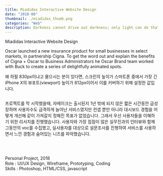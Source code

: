 ```yaml
---
title: Miadidas Interactive Website Design
date: "2018-08"
thumbnail: ./miadidas_thumb.png
categories: "Web"
description: Darkness cannot drive out darkness; only light can do that. Hate cannot drive out hate; only love can do that.
---
```



<div><div class="intro">
    <div class="title">Miadidas Interactive Website Design</div>
    <div>
        <p class="en">Oscar launched a new insurance product for small businesses in select markets, in partnership Cigna. To get the word out and explain the benefits of Cigna + Oscar to Business Administrators he Oscar Brand team worked with Buck to create a series of delightfully animated spots.</p>
        <p class="ko">왜 하필 830px이냐고 물으시는 분이 있다면, 스크린의 높이가 스마트폰 중에서 가장 긴 iPhone X의 뷰포트(viewport) 높이가 812px이어서 이를 커버하기 위해 설정한 값입니다.</p>
    </div>
</div></div><!-- // section intro -->

<div class="project-img">
    <img alt="" src="https://drive.google.com/uc?id=1-0KFpoL51fK_UBp96IQSe5XuAMdS_uyn">
</div> <!-- // section 1-grid contents -->

<div class="context middle">
    <div></div>
    <div>
         <p>프로젝트를 막 시작했을때, 자메이크는 출시된지 1년 밖에 되지 않은 짧은 시간동안 급성장하며 사용자수도 급격하게 늘어난 서비스였지만 컨셉 뿐만 아니라 대시보드 경험을 어떻게 개선해 같이 가져갈지 정해진 목표가 없었습니다. 그래서 우선 사용자들을 이해하기 위한 리서치를 진행했습니다. 사용자와 가장 접점이 많은 실무진과의 인터뷰와 함께 그동안의 voc를 수집했고, 실사용자를 대상으로 설문조사를 진행하여 서비스를 사용하면서 느낀 경험과 숨어있는 니즈를 파악했습니다.</p>
    </div>
</div>

<div class="project-img">
    <img alt="" src="https://drive.google.com/uc?id=1UHE6DzbwWLZcS1ue-9N79V9iKZ9AM0aO">
</div> <!-- // section 1-grid contents -->
<div class="project-img">
    <img alt="" src="https://drive.google.com/uc?id=1BEz6I4t-xHoTNE5bdS7W7gFYLu9zwKLh">
</div> <!-- // section 1-grid contents -->
<div class="project-img">
    <img alt="" src="https://drive.google.com/uc?id=1IB49-TyXAHegEAvT1z4BJ4csk2s_NQSh">
</div> <!-- // section 1-grid contents -->

<br/>
<br/>

Personal Project, 2018<br>
Role : UI/UX Design, Wireframe, Prototyping, Coding<br>
Skills : Photoshop, HTML/CSS, javascript<br>